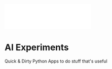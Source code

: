 ![AI Ex Logo](branding/aiexlogo.png)

# AI Experiments

Quick & Dirty Python Apps to do stuff that's useful
